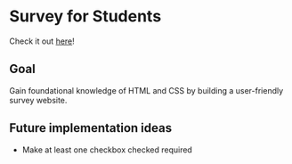 # Survey for Students

Check it out [here](https://austinszeng.github.io/student-survey/)!

## Goal
Gain foundational knowledge of HTML and CSS by building a user-friendly survey website.

## Future implementation ideas
- Make at least one checkbox checked required
